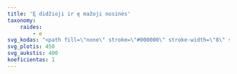```yaml
---
title: 'Ę didžioji ir ę mažoji nosinės'
taxonomy:
    raides:
        - e
svg_kodas: "<path fill=\"none\" stroke=\"#000000\" stroke-width=\"8\" stroke-linecap=\"round\" stroke-linejoin=\"round\" stroke-miterlimit=\"10\" d=\"M51,177.4c0,0,92.8-68.3,121.4-97.4c4.9-5,14.1-20.2,5.7-26.3c-8.3-6.1-40.5,18.3-51.5,33.2c-11.1,14.9-36.5,52.4-29.8,72.5c6.1,18.3,42.4,15.7,42.4,15.7s-40.9-5-72.2,37.8c-25.2,34.4-34.7,62.6-23.7,82.9c11,20.2,34.7,16.8,92.4-35.5\"/>\r\n<path fill=\"none\" stroke=\"#000000\" stroke-width=\"8\" stroke-linecap=\"round\" stroke-linejoin=\"round\" stroke-miterlimit=\"10\" d=\"M91.3,295.5c0,0-51,44-34.2,57.3s43.2-21.4,43.2-21.4\"/>\r\n<path fill=\"none\" stroke=\"#000000\" stroke-width=\"8\" stroke-linecap=\"round\" stroke-miterlimit=\"10\" d=\"M209,306.6c0,0,100.9-78.8,115.3-93.9c8.7-9.2,20.2-23.5,14.4-29.4c-5.8-5.8-26.8,4.1-44.3,27.8c-12.8,17.4-51.6,88.7-15.1,95.5c35.3,6.6,73.4-43.9,73.4-43.9\"/>\r\n<path fill=\"none\" stroke=\"#000000\" stroke-width=\"8\" stroke-linecap=\"round\" stroke-linejoin=\"round\" stroke-miterlimit=\"10\" d=\"M318.4,295.5c0,0-51,44-34.2,57.3s43.2-21.4,43.2-21.4\"/>"
svg_plotis: 450
svg_aukstis: 400
koeficientas: 1
---
```


